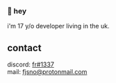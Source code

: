 ### 👋 hey
i'm 17 y/o developer living in the uk.

## contact
discord: [fr#1337](https://discordapp.com/users/790731044038508574) </br>
mail: fjsno@protonmail.com
